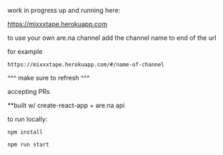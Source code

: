 work in progress up and running here:

https://mixxxtape.herokuapp.com

to use your own are.na channel add the channel name to end of the url

for example

```https://mixxxtape.herokuapp.com/#/name-of-channel```

^^^ make sure to refresh ^^^

accepting PRs

**built w/ create-react-app + are.na api

to run locally:

```npm install```

```npm run start```
